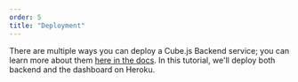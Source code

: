 ```yaml
---
order: 5
title: "Deployment"
---
```


There are multiple ways you can deploy a Cube.js Backend service; you can learn more about them [here in the docs](https://cube.dev/docs/deployment/). In this tutorial, we'll deploy both backend and the dashboard on Heroku.
